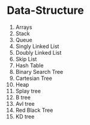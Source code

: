 # Data-Structure
1. Arrays
2. Stack
3. Queue
4. Singly Linked List
5. Doubly Linked List
6. Skip List
7. Hash Table
8. Binary Search Tree
9. Cartesian Tree
10. Heap
11. Splay tree
12. B tree
13. Avl tree
14. Red Black Tree
15. KD tree

